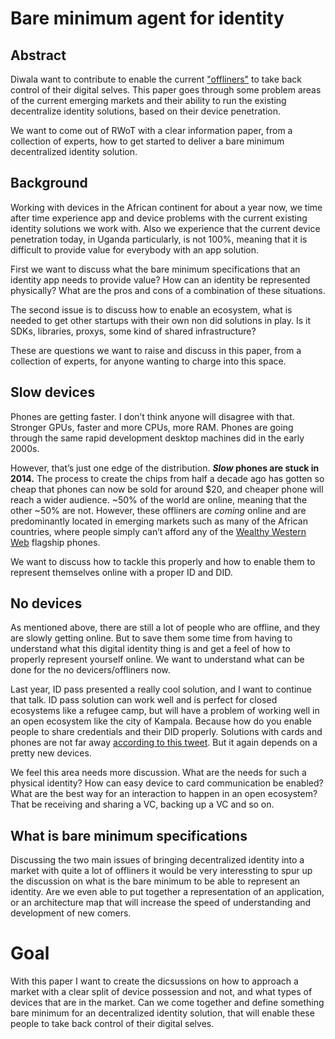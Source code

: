 # Bare minimum agent for identity

## Abstract
Diwala want to contribute to enable the current ["offliners"](https://www.smashingmagazine.com/2017/03/world-wide-web-not-wealthy-western-web-part-1/)  to take back control of their digital selves. This paper goes through some problem areas of the current emerging markets and their ability to run the existing decentralize identity solutions, based on their device penetration. 

We want to come out of RWoT with a clear information paper, from a collection of experts, how to get started to deliver a bare minimum decentralized identity solution.

## Background
Working with devices in the African continent for about a year now, we time after time experience app and device problems with the current existing identity solutions we work with. Also we experience that the current device penetration today, in Uganda particularly, is not 100%, meaning that it is difficult to provide value for everybody with an app solution.

First we want to discuss what the bare minimum specifications that an identity app needs to provide value? How can an identity be represented physically? What are the pros and cons of a combination of these situations.

The second issue is to discuss how to enable an ecosystem, what is needed to get other startups with their own non did solutions in play. Is it SDKs, libraries, proxys, some kind of shared infrastructure? 

These are questions we want to raise and discuss in this paper, from a collection of experts, for anyone wanting to charge into this space.

## Slow devices
Phones are getting faster. I don’t think anyone will disagree with that. Stronger GPUs, faster and more CPUs, more RAM. Phones are going through the same rapid development desktop machines did in the early 2000s.

However, that’s just one edge of the distribution. **_Slow_  phones are stuck in 2014.** The process to create the chips from half a decade ago has gotten so cheap that phones can now be sold for around $20, and cheaper phone will reach a wider audience. ~50% of the world are online, meaning that the other ~50% are not. However, these offliners are _coming_ online and are predominantly located in emerging markets such as many of the African countries, where people simply can’t afford any of the [Wealthy Western Web](https://www.smashingmagazine.com/2017/03/world-wide-web-not-wealthy-western-web-part-1/) flagship phones.

We want to discuss how to tackle this properly and how to enable them to represent themselves online with a proper ID and DID.

## No devices
As mentioned above, there are still a lot of people who are offline, and they are slowly getting online. But to save them some time from having to understand what this digital identity thing is and get a feel of how to properly represent yourself online.  We want to understand what can be done for the no devicers/offliners now.

Last year, ID pass presented a really cool solution, and I want to continue that talk. ID pass solution can work well and is perfect for closed ecosystems like a refugee camp, but will have a problem of working well in an open ecosystem like the city of Kampala. Because how do you enable people to share credentials and their DID properly. Solutions with cards and phones are not far away [according to this tweet]([https://twitter.com/gravityblast/status/1145865341903474688](https://twitter.com/gravityblast/status/1145865341903474688)). But it again depends on a pretty new devices.

We feel this area needs more discussion. What are the needs for such a physical identity? How can easy device to card communication be enabled? What are the best way for an interaction to happen in an open ecosystem? That be receiving and sharing a VC, backing up a VC and so on.

## What is bare minimum specifications
Discussing the two main issues of bringing decentralized identity into a market with quite a lot of offliners it would be very interessting to spur up the discussion on what is the bare minimum to be able to represent an identity. Are we even able to put together a representation of an application, or an architecture map that will increase the speed of understanding and development of new comers.

# Goal
With this paper I want to create the dicsussions on how to approach a market with a clear split of device possession and not, and what types of devices that are in the market. Can we come together and define something bare minimum for an decentralized identity solution, that will enable these people to take back control of their digital selves.
<!--stackedit_data:
eyJoaXN0b3J5IjpbMTQ5MzIwNDA5OSwtMjA3MjIwMTI5MiwxNz
cwNzI3Mzg4LC0yMTMwNzYyNzg2LC02NTc0NDQwNjksODM0MTU3
OTI5LDExODkwMTgxMDZdfQ==
-->